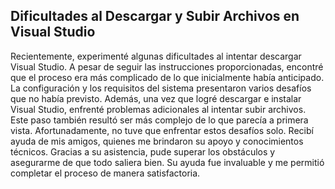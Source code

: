 ## Dificultades al Descargar y Subir Archivos en Visual Studio
Recientemente, experimenté algunas dificultades al intentar descargar Visual Studio. A pesar de seguir las instrucciones proporcionadas, encontré que el proceso era más complicado de lo que inicialmente había anticipado. La configuración y los requisitos del sistema presentaron varios desafíos que no había previsto.
Además, una vez que logré descargar e instalar Visual Studio, enfrenté problemas adicionales al intentar subir archivos. Este paso también resultó ser más complejo de lo que parecía a primera vista. Afortunadamente, no tuve que enfrentar estos desafíos solo.
Recibí ayuda de mis amigos, quienes me brindaron su apoyo y conocimientos técnicos. Gracias a su asistencia, pude superar los obstáculos y asegurarme de que todo saliera bien. Su ayuda fue invaluable y me permitió completar el proceso de manera satisfactoria.
